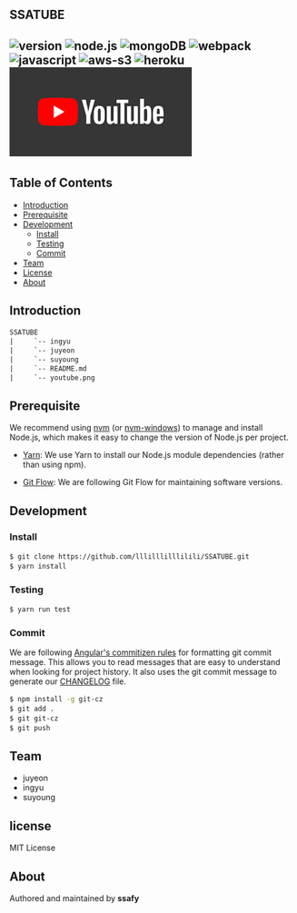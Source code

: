 ## SSATUBE

![version](https://img.shields.io/badge/version-0.0.1-orange?logo=youtube)
![node.js](https://img.shields.io/badge/node.js-12.13.1-blue?logo=node.js)
![mongoDB](https://img.shields.io/badge/mongodb-3.4-yellow?logo=mongodb)
![webpack](https://img.shields.io/badge/webpack-4.41.2-red?logo=webpack)
![javascript](https://img.shields.io/badge/javascript-es6-yellowgreen?logo=javascript)
![aws-s3](https://img.shields.io/badge/aws%20-s3-ff69b4?logo=Amazon)
![heroku](https://img.shields.io/badge/heroku-server-informational?logo=heroku)
![이미지 이름](./youtube.png)
---


## Table of Contents

- [Introduction](#introduction)
- [Prerequisite](#prerequisite)
- [Development](#development)
  - [Install](#install)
  - [Testing](#testing)
  - [Commit](#commit)
- [Team](#team)
- [License](#license)
- [About](#about)
## Introduction

```
SSATUBE
|     `-- ingyu
|     `-- juyeon
|     `-- suyoung
|     `-- README.md
|     `-- youtube.png
```

## Prerequisite

We recommend using [nvm](https://github.com/creationix/nvm) (or [nvm-windows](https://github.com/coreybutler/nvm-windows)) to manage and install Node.js, which makes it easy to change the version of Node.js per project.

- [Yarn](https://yarnpkg.com): We use Yarn to install our Node.js module dependencies (rather than using npm).

- [Git Flow](https://github.com/nvie/gitflow/wiki/Installation): We are following Git Flow for maintaining software versions.

## Development

### Install

```bash
$ git clone https://github.com/lllilllilllilili/SSATUBE.git
$ yarn install
```
### Testing

```bash
$ yarn run test
```
### Commit

We are following [Angular's commitizen rules](https://github.com/angular/angular.js/blob/master/DEVELOPERS.md#-git-commit-guidelines) for formatting git commit message. This allows you to read messages that are easy to understand when looking for project history. It also uses the git commit message to generate our [CHANGELOG](/CHANGELOG.md) file.
```bash
$ npm install -g git-cz
$ git add .
$ git git-cz
$ git push
```
## Team
- juyeon
- ingyu
- suyoung


## license
MIT License

## About

Authored and maintained by **ssafy**
